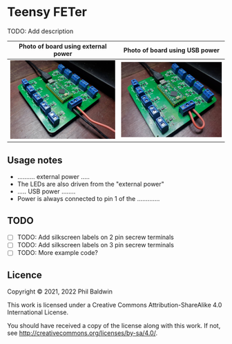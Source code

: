 Teensy FETer
============

TODO: Add description

| Photo of board using external power |  Photo of board using USB power |
| ----------------------------------- |  ------------------------------ |
| ![Photo of board using external power](./photo-external-power.jpg) | ![Photo of board using USB power](./photo-usb-power.jpg) |

Usage notes
-----------

* .......... external power .....
* The LEDs are also driven from the "external power"
* ..... USB power ........
* Power is always connected to pin 1 of the .............

TODO
----

* [ ] TODO: Add silkscreen labels on 2 pin secrew terminals
* [ ] TODO: Add silkscreen labels on 3 pin secrew terminals
* [ ] TODO: More example code?

Licence
-------

Copyright © 2021, 2022 Phil Baldwin

This work is licensed under a Creative Commons Attribution-ShareAlike 4.0 International License.

You should have received a copy of the license along with this work. If not, see <http://creativecommons.org/licenses/by-sa/4.0/>.
